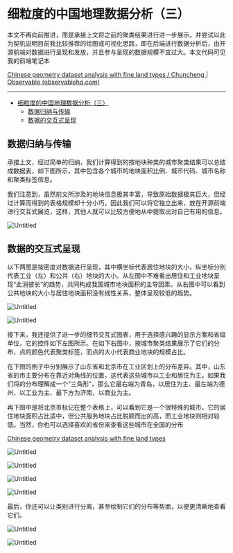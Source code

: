 # 细粒度的中国地理数据分析（三）

本文不再向前推进，而是承接上文将之前的聚类结果进行进一步展示，并尝试以此为契机说明目前我比较推荐的绘图或可视化思路，即在后端进行数据分析后，由开源前端对数据进行呈现和发放，并且参与呈现的数据规模不宜过大。本文代码可见我的前端笔记本

[Chinese geometry dataset analysis with fine land types / Chuncheng | Observable (observablehq.com)](https://observablehq.com/@listenzcc/chinese-geometry-dataset-analysis-with-fine-land-types)

---
- [细粒度的中国地理数据分析（三）](#细粒度的中国地理数据分析三)
  - [数据归纳与传输](#数据归纳与传输)
  - [数据的交互式呈现](#数据的交互式呈现)


## 数据归纳与传输

承接上文，经过简单的归纳，我们计算得到的按地块种类的城市聚类结果可以总结成数据表，如下图所示，其中包含各个城市的地块面积比例、城市代码、城市名称和聚类标签信息。

我们注意到，虽然前文所涉及的地块信息极其丰富，导致原始数据极其巨大，但经过计算而得到的表格规模却十分小巧，因此我们可以将它独立出来，放在开源前端进行交互式展览，这样，其他人就可以比较方便地从中提取出对自己有用的信息。

![Untitled](%E7%BB%86%E7%B2%92%E5%BA%A6%E7%9A%84%E4%B8%AD%E5%9B%BD%E5%9C%B0%E7%90%86%E6%95%B0%E6%8D%AE%E5%88%86%E6%9E%90%EF%BC%88%E4%B8%89%EF%BC%89%2094d1235b069f4033a2d936e00d3ed66a/Untitled.png)

## 数据的交互式呈现

以下两图是按密度对数据进行呈现，其中横坐标代表居住地块的大小，纵坐标分别代表工业（左）和公共（右）地块的大小。从左图中不难看出居住和工业地块呈现“此消彼长”的趋势，共同构成我国城市地块面积的主导因素。从右图中可以看到公共地块的大小与居住地块面积没有线性关系，整体呈现较低的趋势。

![Untitled](%E7%BB%86%E7%B2%92%E5%BA%A6%E7%9A%84%E4%B8%AD%E5%9B%BD%E5%9C%B0%E7%90%86%E6%95%B0%E6%8D%AE%E5%88%86%E6%9E%90%EF%BC%88%E4%B8%89%EF%BC%89%2094d1235b069f4033a2d936e00d3ed66a/Untitled%201.png)

![Untitled](%E7%BB%86%E7%B2%92%E5%BA%A6%E7%9A%84%E4%B8%AD%E5%9B%BD%E5%9C%B0%E7%90%86%E6%95%B0%E6%8D%AE%E5%88%86%E6%9E%90%EF%BC%88%E4%B8%89%EF%BC%89%2094d1235b069f4033a2d936e00d3ed66a/Untitled%202.png)

接下来，我还提供了进一步的细节交互式图表，用于选择感兴趣的显示方案和省级单位，它的控件如下左图所示。在如下右图中，按城市聚类结果展示了它们的分布，点的颜色代表聚类标签，而点的大小代表商业地块的规模占比。

在下图的例子中分别展示了山东省和北京市在工业区划上的分布差异。其中，山东省的市主要分布在靠近对角线的位置，这代表这些城市以工业和居住为主。如果我们将的分布理解成一个“三角形”，那么它最右端为青岛，以居住为主、最左端为德州，以工业为主、最下方为济南，以商业为主。

再下图中是将北京市标记在整个表格上，可以看到它是一个很特殊的城市，它的居住地块面积占比适中，但公共服务地块占比脱颖而出的高，而工业地块则相对较低。当然，你也可以选择喜欢的省份来查看这些城市在全国的分布

[Chinese geometry dataset analysis with fine land types](https://observablehq.com/@listenzcc/chinese-geometry-dataset-analysis-with-fine-land-types)

![Untitled](%E7%BB%86%E7%B2%92%E5%BA%A6%E7%9A%84%E4%B8%AD%E5%9B%BD%E5%9C%B0%E7%90%86%E6%95%B0%E6%8D%AE%E5%88%86%E6%9E%90%EF%BC%88%E4%B8%89%EF%BC%89%2094d1235b069f4033a2d936e00d3ed66a/Untitled%203.png)

![Untitled](%E7%BB%86%E7%B2%92%E5%BA%A6%E7%9A%84%E4%B8%AD%E5%9B%BD%E5%9C%B0%E7%90%86%E6%95%B0%E6%8D%AE%E5%88%86%E6%9E%90%EF%BC%88%E4%B8%89%EF%BC%89%2094d1235b069f4033a2d936e00d3ed66a/Untitled%204.png)

![Untitled](%E7%BB%86%E7%B2%92%E5%BA%A6%E7%9A%84%E4%B8%AD%E5%9B%BD%E5%9C%B0%E7%90%86%E6%95%B0%E6%8D%AE%E5%88%86%E6%9E%90%EF%BC%88%E4%B8%89%EF%BC%89%2094d1235b069f4033a2d936e00d3ed66a/Untitled%205.png)

![Untitled](%E7%BB%86%E7%B2%92%E5%BA%A6%E7%9A%84%E4%B8%AD%E5%9B%BD%E5%9C%B0%E7%90%86%E6%95%B0%E6%8D%AE%E5%88%86%E6%9E%90%EF%BC%88%E4%B8%89%EF%BC%89%2094d1235b069f4033a2d936e00d3ed66a/Untitled%206.png)

最后，你还可以让类别进行分离，甚至绘制它们的分布等势面，以便更清晰地查看它们。

![Untitled](%E7%BB%86%E7%B2%92%E5%BA%A6%E7%9A%84%E4%B8%AD%E5%9B%BD%E5%9C%B0%E7%90%86%E6%95%B0%E6%8D%AE%E5%88%86%E6%9E%90%EF%BC%88%E4%B8%89%EF%BC%89%2094d1235b069f4033a2d936e00d3ed66a/Untitled%207.png)

![Untitled](%E7%BB%86%E7%B2%92%E5%BA%A6%E7%9A%84%E4%B8%AD%E5%9B%BD%E5%9C%B0%E7%90%86%E6%95%B0%E6%8D%AE%E5%88%86%E6%9E%90%EF%BC%88%E4%B8%89%EF%BC%89%2094d1235b069f4033a2d936e00d3ed66a/Untitled%208.png)